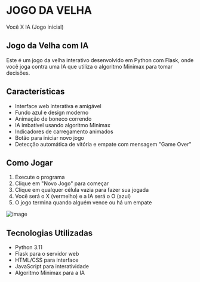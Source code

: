 # JOGO DA VELHA

Você X IA (Jogo inicial)

## Jogo da Velha com IA

Este é um jogo da velha interativo desenvolvido em Python com Flask, onde você joga contra uma IA que utiliza o algoritmo Minimax para tomar decisões.

## Características

- Interface web interativa e amigável
- Fundo azul e design moderno
- Animação de boneco correndo
- IA imbatível usando algoritmo Minimax
- Indicadores de carregamento animados
- Botão para iniciar novo jogo
- Detecção automática de vitória e empate com mensagem "Game Over"

## Como Jogar

1. Execute o programa
2. Clique em "Novo Jogo" para começar
3. Clique em qualquer célula vazia para fazer sua jogada
4. Você será o X (vermelho) e a IA será o O (azul)
5. O jogo termina quando alguém vence ou há um empate

![image](https://github.com/user-attachments/assets/2985b644-e252-42c3-8715-b8f9d1de05fc)


## Tecnologias Utilizadas

- Python 3.11
- Flask para o servidor web
- HTML/CSS para interface
- JavaScript para interatividade
- Algoritmo Minimax para a IA

